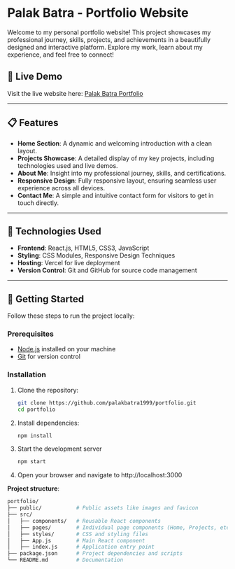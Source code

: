 # Palak Batra - Portfolio Website

Welcome to my personal portfolio website! This project showcases my professional journey, skills, projects, and achievements in a beautifully designed and interactive platform. Explore my work, learn about my experience, and feel free to connect!

## 🌟 **Live Demo**
Visit the live website here: [Palak Batra Portfolio](https://palak-batra-portfolio.vercel.app/projects)

---

## 📋 **Features**

- **Home Section**: A dynamic and welcoming introduction with a clean layout.
- **Projects Showcase**: A detailed display of my key projects, including technologies used and live demos.
- **About Me**: Insight into my professional journey, skills, and certifications.
- **Responsive Design**: Fully responsive layout, ensuring seamless user experience across all devices.
- **Contact Me**: A simple and intuitive contact form for visitors to get in touch directly.

---

## 🔧 **Technologies Used**

- **Frontend**: React.js, HTML5, CSS3, JavaScript
- **Styling**: CSS Modules, Responsive Design Techniques
- **Hosting**: Vercel for live deployment
- **Version Control**: Git and GitHub for source code management

---

## 🚀 **Getting Started**

Follow these steps to run the project locally:

### Prerequisites
- [Node.js](https://nodejs.org/) installed on your machine
- [Git](https://git-scm.com/) for version control

### Installation
1. Clone the repository:
   ```bash
   git clone https://github.com/palakbatra1999/portfolio.git
   cd portfolio
2. Install dependencies:
   ```bash
   npm install
3. Start the development server
   ```bash
   npm start
4. Open your browser and navigate to http://localhost:3000

**Project structure**: 

```graphQL
portfolio/
├── public/           # Public assets like images and favicon
├── src/
│   ├── components/   # Reusable React components
│   ├── pages/        # Individual page components (Home, Projects, etc.)
│   ├── styles/       # CSS and styling files
│   ├── App.js        # Main React component
│   ├── index.js      # Application entry point
├── package.json      # Project dependencies and scripts
└── README.md         # Documentation

